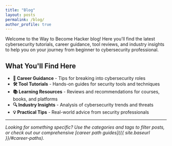 ```yaml
---
title: "Blog"
layout: posts
permalink: /blog/
author_profile: true
---
```


Welcome to the Way to Become Hacker blog! Here you'll find the latest cybersecurity tutorials, career guidance, tool reviews, and industry insights to help you on your journey from beginner to cybersecurity professional.

## What You'll Find Here

- **🎯 Career Guidance** - Tips for breaking into cybersecurity roles
- **🛠️ Tool Tutorials** - Hands-on guides for security tools and techniques  
- **📚 Learning Resources** - Reviews and recommendations for courses, books, and platforms
- **🔍 Industry Insights** - Analysis of cybersecurity trends and threats
- **💡 Practical Tips** - Real-world advice from security professionals

---

*Looking for something specific? Use the categories and tags to filter posts, or check out our comprehensive [career path guides]({{ site.baseurl }}/#career-paths).*